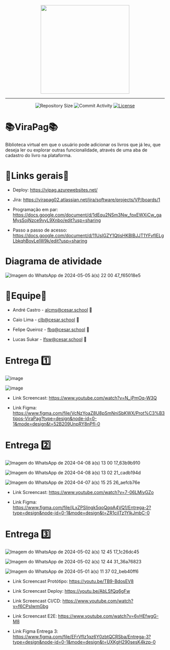 <p align="center"><img align="center" width="280" src="![cesar](https://github.com/viniciusdandrade/ViraPag/assets/151837705/260317c1-f131-4572-9d73-3dcf974b5710)
"/></p>
<hr>
<p align="center">
  <img
    src="https://img.shields.io/github/repo-size/viniciusdandrade/ViraPag?style=flat"
    alt="Repository Size"
  />
  <img
    src="https://img.shields.io/github/commit-activity/t/viniciusdandrade/ViraPag?style=flat&logo=github"
    alt="Commit Activity"
  />
  <a href="LICENSE.md"
    ><img
      src="https://img.shields.io/github/license/viniciusdandrade/ViraPag"
      alt="License"
  /></a>
</p>

# 📚ViraPag📚

  Biblioteca virtual em que o usuário pode adicionar os livros que já leu, que deseja ler ou explorar outras funcionalidade, através de uma aba de cadastro do livro na plataforma.


# 🔗Links gerais🔗
   - Deploy: https://vipag.azurewebsites.net/

   - Jira: https://virapag02.atlassian.net/jira/software/projects/VP/boards/1

   - Programação em par: https://docs.google.com/document/d/1dEqu2NSm3Nw_fpxEWXiCw_gaMysSojNzce9vyL9Xnbo/edit?usp=sharing

   - Passo a passo de acesso: https://docs.google.com/document/d/11UsIGZY1QtisHKBIBJJT1YFvfIELgLbkqhBovLelW9k/edit?usp=sharing


# Diagrama de atividade

![Imagem do WhatsApp de 2024-05-05 à(s) 22 00 47_f65018e5](https://github.com/viniciusdandrade/ViraPag/assets/151837705/0729d9b1-04e1-4450-888b-5747f331ff5e)



# 👤Equipe👤
  - André Castro - alcms@cesar.school 📩
   
  - Caio Lima - clb@cesar.school 📩
   
  - Felipe Queiroz - fbq@cesar.school 📩
   
  - Lucas Sukar - lfsw@cesar.school 📩


# Entrega 1️⃣

![image](https://github.com/andrecastrom06/fds2024-1/assets/142420463/3115755d-0d18-4470-b392-f561bf349394)

![image](https://github.com/andrecastrom06/fds2024-1/assets/142420463/0e83d976-77c2-4089-b706-f0165466a153)


  - Link Screencast: https://www.youtube.com/watch?v=N_jPmOq-W3Q

  - Link Figma: https://www.figma.com/file/VcNzYoaZ8U8pSmNniSbKWX/Prot%C3%B3tipos-ViraPag?type=design&node-id=0-1&mode=design&t=52B209UnpRY8nPfl-0


# Entrega 2️⃣

![Imagem do WhatsApp de 2024-04-08 à(s) 13 00 17_63b9b910](https://github.com/viniciusdandrade/ViraPag/assets/142420463/4c9d4ddf-503d-4d97-abea-95ab732ff506)

![Imagem do WhatsApp de 2024-04-08 à(s) 13 02 21_cadb194d](https://github.com/viniciusdandrade/ViraPag/assets/142420463/b4bdb717-f48e-42e7-9e2c-64c6bc306f71)

![Imagem do WhatsApp de 2024-04-07 à(s) 15 25 26_aefcb76e](https://github.com/andrecastrom06/ViraPag/assets/142420463/8d7b7392-4dcb-4a57-8f37-a117c7e30b3f)


  - Link Screencast: https://www.youtube.com/watch?v=7-06LMiyGZo

  - Link Figma: https://www.figma.com/file/jLxZPSlingk5qoQqqA4VQ1/Entrega-2?type=design&node-id=0-1&mode=design&t=ZR1ciITz1YlkJmbC-0


# Entrega 3️⃣

![Imagem do WhatsApp de 2024-05-02 à(s) 12 45 17_1c26dc45](https://github.com/viniciusdandrade/ViraPag/assets/142420463/a6b42627-5083-4625-ba8d-6f0689256d16)

![Imagem do WhatsApp de 2024-05-02 à(s) 12 44 31_36a76823](https://github.com/viniciusdandrade/ViraPag/assets/142420463/c085f2cc-2345-4a8b-80bc-5c2a9f564774)

![Imagem do WhatsApp de 2024-05-01 à(s) 11 37 02_beb40ff6](https://github.com/viniciusdandrade/ViraPag/assets/142420463/e4222f12-ebdf-4607-83d0-9d2d4077691c)



  - Link Screencast Protótipo: https://youtu.be/TB9-BdosEV8

  - Link Screencast Deploy: https://youtu.be/AbLSfQq6gFw

  - Link Screencast CI/CD: https://www.youtube.com/watch?v=f6CPsIwmGbg

  - Link Screencast E2E: https://www.youtube.com/watch?v=6vHEfwgG-M8

  - Link Figma Entrega 3: https://www.figma.com/file/EFrVfIz1qz6Y0zbtQCRSba/Entrega-3?type=design&node-id=0-1&mode=design&t=UXKgH290sesK4kzp-0
